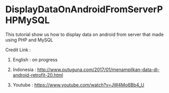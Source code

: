 # DisplayDataOnAndroidFromServerPHPMySQL
This tutorial show us how to display data on android from server that made using PHP and MySQL

Credit Link :

1. English : on progress

2. Indonesia : http://www.putuguna.com/2017/01/menampilkan-data-di-android-retrofit-20.html

3. Youtube : https://www.youtube.com/watch?v=JW4Mo6Bb4_U
